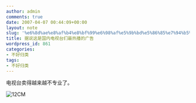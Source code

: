 ```yaml
---
author: admin
comments: true
date: 2007-04-07 00:44:09+00:00
layout: note
slug: '%e6%8d%ae%e8%af%b4%e8%bf%99%e6%98%af%e5%9b%bd%e5%86%85%e7%94%b5%e8%a7%86%e5%8f%b0%e4%bb%ac%e6%9c%80%e7%83%ad%e6%92%ad%e7%9a%84%e5%b9%bf%e5%91%8a'
title: 据说这是国内电视台们最热播的广告
wordpress_id: 861
categories:
- 不好归类
tags:
- 不好归类
---
```


电视台卖得越来越不专业了。

![12CM](http://farm1.static.flickr.com/251/448894525_0ea37d796a.jpg?v=0)


